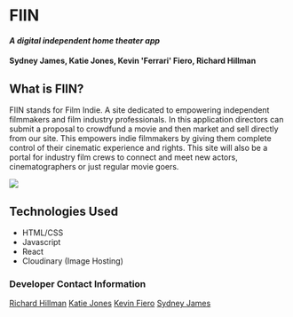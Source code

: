 # FIIN

#### _A digital independent home theater app_

#### Sydney James, Katie Jones, Kevin 'Ferrari' Fiero, Richard Hillman

## What is FIIN?

FIIN stands for Film Indie. A site dedicated to empowering independent filmmakers and film industry professionals. In this application directors can submit a proposal to crowdfund a movie and then market and sell directly from our site. This empowers indie filmmakers by giving them complete control of their cinematic experience and rights. This site will also be a portal for industry film crews to connect and meet new actors, cinematographers or just regular movie goers. 

![](front-end/blob/dev/readMeAssets/Fiin.jpg)

## Technologies Used

- HTML/CSS
- Javascript
- React
- Cloudinary (Image Hosting)

### Developer Contact Information

[Richard Hillman](https://www.linkedin.com/in/richard-hillman/)
[Katie Jones](https://www.linkedin.com/in/katiejonesyo/)
[Kevin Fiero](http://www.kevinjfiero.com/)
[Sydney James](https://www.linkedin.com/in/sydjames/)
